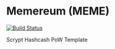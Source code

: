 Memereum (MEME)
===========

[![Build Status](https://travis-ci.org/RazorLove/memereum.png?branch=master)](https://travis-ci.org/RazorLove/memereum)


Scrypt Hashcash PoW Template